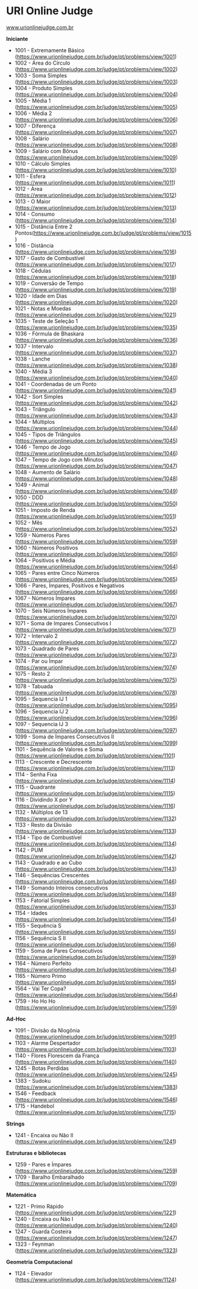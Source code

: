 URI Online Judge
=================================
www.urionlinejudge.com.br

<b>Iniciante</b>
- 1001 - Extremamente Básico (https://www.urionlinejudge.com.br/judge/pt/problems/view/1001)
- 1002 - Área do Círculo (https://www.urionlinejudge.com.br/judge/pt/problems/view/1002)
- 1003 - Soma Simples (https://www.urionlinejudge.com.br/judge/pt/problems/view/1003)
- 1004 - Produto Simples (https://www.urionlinejudge.com.br/judge/pt/problems/view/1004)
- 1005 - Média 1 (https://www.urionlinejudge.com.br/judge/pt/problems/view/1005)
- 1006 - Média 2 (https://www.urionlinejudge.com.br/judge/pt/problems/view/1006)
- 1007 - Diferença (https://www.urionlinejudge.com.br/judge/pt/problems/view/1007)
- 1008 - Salário (https://www.urionlinejudge.com.br/judge/pt/problems/view/1008)
- 1009 - Salário com Bônus (https://www.urionlinejudge.com.br/judge/pt/problems/view/1009)
- 1010 - Cálculo Simples (https://www.urionlinejudge.com.br/judge/pt/problems/view/1010)
- 1011 - Esfera (https://www.urionlinejudge.com.br/judge/pt/problems/view/1011)
- 1012 - Área (https://www.urionlinejudge.com.br/judge/pt/problems/view/1012)
- 1013 - O Maior (https://www.urionlinejudge.com.br/judge/pt/problems/view/1013)
- 1014 - Consumo (https://www.urionlinejudge.com.br/judge/pt/problems/view/1014)
- 1015 - Distância Entre 2 Pontos(https://www.urionlinejudge.com.br/judge/pt/problems/view/1015)
- 1016 - Distância (https://www.urionlinejudge.com.br/judge/pt/problems/view/1016)
- 1017 - Gasto de Combustível (https://www.urionlinejudge.com.br/judge/pt/problems/view/1017)
- 1018 - Cédulas (https://www.urionlinejudge.com.br/judge/pt/problems/view/1018)
- 1019 - Conversão de Tempo (https://www.urionlinejudge.com.br/judge/pt/problems/view/1019)
- 1020 - Idade em Dias (https://www.urionlinejudge.com.br/judge/pt/problems/view/1020)
- 1021 - Notas e Moedas (https://www.urionlinejudge.com.br/judge/pt/problems/view/1021)
- 1035 - Teste de Seleção 1 (https://www.urionlinejudge.com.br/judge/pt/problems/view/1035)
- 1036 - Fórmula de Bhaskara (https://www.urionlinejudge.com.br/judge/pt/problems/view/1036)
- 1037 - Intervalo (https://www.urionlinejudge.com.br/judge/pt/problems/view/1037)
- 1038 - Lanche (https://www.urionlinejudge.com.br/judge/pt/problems/view/1038)
- 1040 - Média 3 (https://www.urionlinejudge.com.br/judge/pt/problems/view/1040)
- 1041 - Coordenadas de um Ponto (https://www.urionlinejudge.com.br/judge/pt/problems/view/1041)
- 1042 - Sort Simples (https://www.urionlinejudge.com.br/judge/pt/problems/view/1042)
- 1043 - Triângulo (https://www.urionlinejudge.com.br/judge/pt/problems/view/1043)
- 1044 - Múltiplos (https://www.urionlinejudge.com.br/judge/pt/problems/view/1044)
- 1045 - Tipos de Triângulos (https://www.urionlinejudge.com.br/judge/pt/problems/view/1045)
- 1046 - Tempo de Jogo (https://www.urionlinejudge.com.br/judge/pt/problems/view/1046)
- 1047 - Tempo de Jogo com Minutos (https://www.urionlinejudge.com.br/judge/pt/problems/view/1047)
- 1048 - Aumento de Salário (https://www.urionlinejudge.com.br/judge/pt/problems/view/1048)
- 1049 - Animal (https://www.urionlinejudge.com.br/judge/pt/problems/view/1049)
- 1050 - DDD (https://www.urionlinejudge.com.br/judge/pt/problems/view/1050)
- 1051 - Imposto de Renda (https://www.urionlinejudge.com.br/judge/pt/problems/view/1051)
- 1052 - Mês (https://www.urionlinejudge.com.br/judge/pt/problems/view/1052)
- 1059 - Números Pares (https://www.urionlinejudge.com.br/judge/pt/problems/view/1059)
- 1060 - Números Positivos (https://www.urionlinejudge.com.br/judge/pt/problems/view/1060)
- 1064 - Positivos e Média (https://www.urionlinejudge.com.br/judge/pt/problems/view/1064)
- 1065 - Pares entre Cinco Números (https://www.urionlinejudge.com.br/judge/pt/problems/view/1065)
- 1066 - Pares, Ímpares, Positivos e Negativos (https://www.urionlinejudge.com.br/judge/pt/problems/view/1066)
- 1067 - Números Ímpares (https://www.urionlinejudge.com.br/judge/pt/problems/view/1067)
- 1070 - Seis Números Ímpares (https://www.urionlinejudge.com.br/judge/pt/problems/view/1070)
- 1071 - Soma de Impares Consecutivos I (https://www.urionlinejudge.com.br/judge/pt/problems/view/1071)
- 1072 - Intervalo 2 (https://www.urionlinejudge.com.br/judge/pt/problems/view/1072)
- 1073 - Quadrado de Pares (https://www.urionlinejudge.com.br/judge/pt/problems/view/1073)
- 1074 - Par ou Ímpar (https://www.urionlinejudge.com.br/judge/pt/problems/view/1074)
- 1075 - Resto 2 (https://www.urionlinejudge.com.br/judge/pt/problems/view/1075)
- 1078 - Tabuada (https://www.urionlinejudge.com.br/judge/pt/problems/view/1078)
- 1095 - Sequencia IJ 1 (https://www.urionlinejudge.com.br/judge/pt/problems/view/1095)
- 1096 - Sequencia IJ 2 (https://www.urionlinejudge.com.br/judge/pt/problems/view/1096)
- 1097 - Sequencia IJ 3 (https://www.urionlinejudge.com.br/judge/pt/problems/view/1097)
- 1099 - Soma de Ímpares Consecutivos II (https://www.urionlinejudge.com.br/judge/pt/problems/view/1099)
- 1101 - Sequência de Valores e Soma (https://www.urionlinejudge.com.br/judge/pt/problems/view/1101)
- 1113 - Crescente e Decrescente (https://www.urionlinejudge.com.br/judge/pt/problems/view/1113)
- 1114 - Senha Fixa (https://www.urionlinejudge.com.br/judge/pt/problems/view/1114)
- 1115 - Quadrante (https://www.urionlinejudge.com.br/judge/pt/problems/view/1115)
- 1116 - Dividindo X por Y (https://www.urionlinejudge.com.br/judge/pt/problems/view/1116)
- 1132 - Múltiplos de 13 (https://www.urionlinejudge.com.br/judge/pt/problems/view/1132)
- 1133 - Resto da Divisão (https://www.urionlinejudge.com.br/judge/pt/problems/view/1133)
- 1134 - Tipo de Combustível (https://www.urionlinejudge.com.br/judge/pt/problems/view/1134)
- 1142 - PUM (https://www.urionlinejudge.com.br/judge/pt/problems/view/1142)
- 1143 - Quadrado e ao Cubo (https://www.urionlinejudge.com.br/judge/pt/problems/view/1143)
- 1146 - Sequências Crescentes (https://www.urionlinejudge.com.br/judge/pt/problems/view/1146)
- 1149 - Somando Inteiros consecutivos (https://www.urionlinejudge.com.br/judge/pt/problems/view/1149)
- 1153 - Fatorial Simples (https://www.urionlinejudge.com.br/judge/pt/problems/view/1153)
- 1154 - Idades (https://www.urionlinejudge.com.br/judge/pt/problems/view/1154)
- 1155 - Sequência S (https://www.urionlinejudge.com.br/judge/pt/problems/view/1155)
- 1156 - Sequência S II (https://www.urionlinejudge.com.br/judge/pt/problems/view/1156)
- 1159 - Soma de Pares Consecutivos (https://www.urionlinejudge.com.br/judge/pt/problems/view/1159)
- 1164 - Número Perfeito (https://www.urionlinejudge.com.br/judge/pt/problems/view/1164)
- 1165 - Número Primo (https://www.urionlinejudge.com.br/judge/pt/problems/view/1165)
- 1564 - Vai Ter Copa? (https://www.urionlinejudge.com.br/judge/pt/problems/view/1564)
- 1759 - Ho Ho Ho (https://www.urionlinejudge.com.br/judge/pt/problems/view/1759)

<b>Ad-Hoc</b>
- 1091 - Divisão da Nlogônia (https://www.urionlinejudge.com.br/judge/pt/problems/view/1091)
- 1103 - Alarme Despertador (https://www.urionlinejudge.com.br/judge/pt/problems/view/1103)
- 1140 - Flores Florescem da França (https://www.urionlinejudge.com.br/judge/pt/problems/view/1140)
- 1245 - Botas Perdidas (https://www.urionlinejudge.com.br/judge/pt/problems/view/1245)
- 1383 - Sudoku (https://www.urionlinejudge.com.br/judge/pt/problems/view/1383)
- 1546 - Feedback (https://www.urionlinejudge.com.br/judge/pt/problems/view/1546)
- 1715 - Handebol (https://www.urionlinejudge.com.br/judge/pt/problems/view/1715)

<b>Strings</b>
- 1241 - Encaixa ou Não II (https://www.urionlinejudge.com.br/judge/pt/problems/view/1241)

<b>Estruturas e bibliotecas</b>
- 1259 - Pares e Ímpares (https://www.urionlinejudge.com.br/judge/pt/problems/view/1259)
- 1709 - Baralho Embaralhado (https://www.urionlinejudge.com.br/judge/pt/problems/view/1709)

<b>Matemática</b>
- 1221 - Primo Rápido (https://www.urionlinejudge.com.br/judge/pt/problems/view/1221)
- 1240 - Encaixa ou Não I (https://www.urionlinejudge.com.br/judge/pt/problems/view/1240)
- 1247 - Guarda Costeira (https://www.urionlinejudge.com.br/judge/pt/problems/view/1247)
- 1323 - Feynman (https://www.urionlinejudge.com.br/judge/pt/problems/view/1323)

<b>Geometria Computacional</b>
- 1124 - Elevador (https://www.urionlinejudge.com.br/judge/pt/problems/view/1124)
